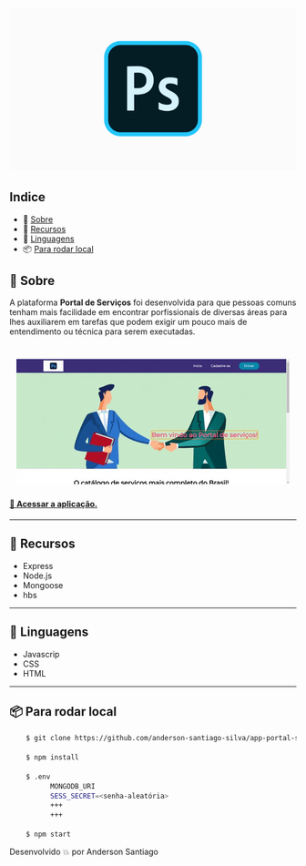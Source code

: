 
<h1 align="center">
    <img class="logo" src="./public/images/logo.gif">
</h1>



## Indice
- 🔖 [Sobre](#-Sobre)
- 🧰 [Recursos](#-recursos)
- 📝 [Linguagens](#-linguagens)
- 📦 [Para rodar local](#-para-rodar-local)

## 🔖 Sobre

A plataforma **Portal de Serviços** foi desenvolvida para que pessoas comuns tenham mais facilidade em encontrar porfissionais de diversas áreas para lhes auxiliarem em tarefas que podem exigir um pouco mais de entendimento ou técnica para serem executadas.

<h1 align="center">
    <img class="logo" src="./public/images/preview.gif">
</h1>

<h4>
    <a href="https://app-portal-de-servicos.herokuapp.com/">🚀 Acessar a aplicação.</a>
</h4>

---

## 🧰 Recursos

- Express
- Node.js
- Mongoose
- hbs

---

## 📝 Linguagens

- Javascrip
- CSS
- HTML

---

## 📦 Para rodar local

```bash
    $ git clone https://github.com/anderson-santiago-silva/app-portal-servicos.git

    $ npm install

    $ .env
          MONGODB_URI 
          SESS_SECRET=<senha-aleatória>
          +++
          +++

    $ npm start
```

Desenvolvido 💥 por Anderson Santiago

